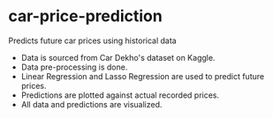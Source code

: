 # car-price-prediction
Predicts future car prices using historical data

- Data is sourced from Car Dekho's dataset on Kaggle.
- Data pre-processing is done.
- Linear Regression and Lasso Regression are used to predict future prices.
- Predictions are plotted against actual recorded prices.
- All data and predictions are visualized.
